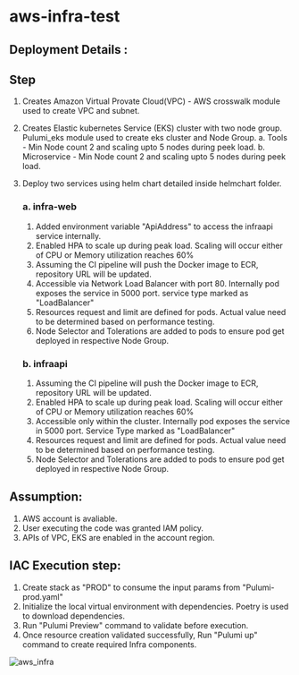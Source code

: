 # aws-infra-test

## Deployment Details : 

## Step
1. Creates Amazon Virtual Provate Cloud(VPC) - AWS crosswalk module used to create VPC and subnet.
   
2. Creates Elastic kubernetes Service (EKS) cluster with two node group. Pulumi_eks module used to create eks cluster and Node Group. 
   a. Tools - Min Node count 2 and scaling upto 5 nodes during peek load. 
   b. Microservice - Min Node count 2 and scaling upto 5 nodes during peek load.
   
3. Deploy two services using helm chart detailed inside helmchart folder.
   
   ### a. infra-web
   
     1. Added environment variable "ApiAddress" to access the infraapi service internally.
     2. Enabled HPA to scale up during peak load. Scaling will occur either of CPU or Memory utilization reaches 60%
     3. Assuming the CI pipeline will push the Docker image to ECR, repository URL will be updated.
     4. Accessible via Network Load Balancer with port 80. Internally pod exposes the service in 5000 port. service type marked as "LoadBalancer"
     5. Resources request and limit are defined for pods. Actual value need to be determined based on performance testing.
     6. Node Selector and Tolerations are added to pods to ensure pod get deployed in respective Node Group.
        
   ### b. infraapi
      
     1. Assuming the CI pipeline will push the Docker image to ECR, repository URL will be updated.
     2. Enabled HPA to scale up during peak load. Scaling will occur either of CPU or Memory utilization reaches 60%
     3. Accessible only within the cluster. Internally pod exposes the service in 5000 port. Service Type marked as "LoadBalancer"
     4. Resources request and limit are defined for pods. Actual value need to be determined based on performance testing.
     5. Node Selector and Tolerations are added to pods to ensure pod get deployed in respective Node Group. 


## Assumption: 
1. AWS account is avaliable. 
2. User executing the code was granted IAM policy. 
3. APIs of VPC, EKS are enabled in the account region. 

## IAC Execution step:
1. Create stack as "PROD" to consume the input params from "Pulumi-prod.yaml"
2. Initialize the local virtual environment with dependencies. Poetry is used to download dependencies.
3. Run "Pulumi Preview" command to validate before execution.
4. Once resource creation validated successfully, Run "Pulumi up" command to create required Infra components.


![aws_infra](https://github.com/user-attachments/assets/2ace5821-2611-494a-9e1a-660e0b380f95)

   
